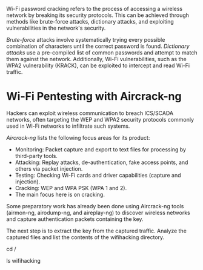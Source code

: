 Wi-Fi password cracking refers to the process of accessing a wireless network by breaking its security protocols. This can be achieved through methods like brute-force attacks, dictionary attacks, and exploiting vulnerabilities in the network's security.

_Brute-force_ attacks involve systematically trying every possible combination of characters until the correct password is found. _Dictionary attacks_ use a pre-compiled list of common passwords and attempt to match them against the network. Additionally, Wi-Fi vulnerabilities, such as the WPA2 vulnerability (KRACK), can be exploited to intercept and read Wi-Fi traffic.
# Wi-Fi Pentesting with Aircrack-ng
Hackers can exploit wireless communication to breach ICS/SCADA networks, often targeting the WEP and WPA2 security protocols commonly used in Wi-Fi networks to infiltrate such systems.

_Aircrack-ng_ lists the following focus areas for its product:

- Monitoring: Packet capture and export to text files for processing by third-party tools.
- Attacking: Replay attacks, de-authentication, fake access points, and others via packet injection.
- Testing: Checking Wi-Fi cards and driver capabilities (capture and injection).
- Cracking: WEP and WPA PSK (WPA 1 and 2).
- The main focus here is on cracking.

Some preparatory work has already been done using Aircrack-ng tools (airmon-ng, airodump-ng, and aireplay-ng) to discover wireless networks and capture authentication packets containing the key.

The next step is to extract the key from the captured traffic. Analyze the captured files and list the contents of the wifihacking directory.

cd /

ls wifihacking